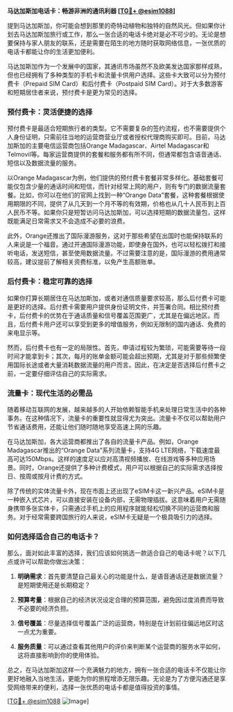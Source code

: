 **马达加斯加电话卡：畅游非洲的通讯利器 [[TG💪+ @esim1088](https://t.me/s/esim1088)]**

提到马达加斯加，你可能会想到那里的奇特动植物和独特的自然风光。但如果你计划去马达加斯加旅行或工作，那么一张合适的电话卡绝对是必不可少的。无论是想要保持与家人朋友的联系，还是需要在陌生的地方随时获取网络信息，一张优质的电话卡都能让你的生活更加便利。

马达加斯加作为一个发展中的国家，其通讯市场虽然不及欧美发达国家那样成熟，但也已经拥有了多种类型的手机卡和流量卡供用户选择。这些卡大致可以分为预付费卡（Prepaid SIM Card）和后付费卡（Postpaid SIM Card）。对于大多数游客和短期居住者来说，预付费卡是更为常见的选择。

### **预付费卡：灵活便捷的选择**

预付费卡是最适合短期旅行者的类型。它不需要复杂的签约流程，也不需要提供个人身份证明，只需前往当地的运营商营业厅或者授权代理商购买即可。目前，马达加斯加的主要电信运营商包括Orange Madagascar、Airtel Madagascar和Telmovil等。每家运营商提供的套餐和服务都有所不同，但通常都包含语音通话、短信以及数据流量的服务。

以Orange Madagascar为例，他们提供的预付费卡套餐非常多样化。基础套餐可能仅包含少量的通话时间和短信，而针对经常上网的用户，则有专门的数据流量套餐。比如，你可以在他们的官网上找到一种“Orange Data”套餐，这种套餐根据使用期限的不同，提供了从几天到一个月不等的有效期，价格也从几十人民币到上百人民币不等。如果你只是短暂访问马达加斯加，可以选择短期的数据流量包，这样既能满足日常需求又不会造成不必要的浪费。

此外，Orange还推出了国际漫游服务，这对于那些希望在出国时也能保持联系的人来说是一个福音。通过开通国际漫游功能，即使身在国外，也可以轻松拨打和接听电话，发送短信，甚至使用数据流量。不过需要注意的是，国际漫游的费用通常较高，建议提前了解相关资费标准，以免产生高额账单。

### **后付费卡：稳定可靠的选择**

如果你打算长期居住在马达加斯加，或者对通信质量要求较高，那么后付费卡可能是更好的选择。后付费卡需要用户提供身份证明文件，并签署合同。相比预付费卡，后付费卡的优势在于通话质量和信号覆盖范围更广，尤其是在偏远地区。而且，后付费卡用户还可以享受到更多的增值服务，例如无限制的国内通话、免费的来电显示等。

然而，后付费卡也有一定的局限性。首先，申请过程较为繁琐，可能需要等待一段时间才能拿到卡；其次，每月的账单金额可能会超出预期，尤其是对于那些频繁使用国际长途或者大量消耗数据流量的用户而言。因此，在决定是否选择后付费卡之前，一定要仔细评估自己的实际需求。

### **流量卡：现代生活的必需品**

随着移动互联网的发展，越来越多的人开始依赖智能手机来处理日常生活中的各种事务。在这种情况下，流量卡的重要性就显得尤为突出。流量卡不仅可以帮助用户节省通话费用，还能让他们随时随地享受高速上网的乐趣。

在马达加斯加，各大运营商都推出了各自的流量卡产品。例如，Orange Madagascar推出的“Orange Data”系列流量卡，支持4G LTE网络，下载速度最高可达150Mbps。这样的速度足以应对高清视频播放、在线游戏等多种应用场景。同时，Orange还提供了多种计费模式，用户可以根据自己的实际需求选择按日、按周或按月计费的方式。

除了传统的实体流量卡外，现在市面上还出现了eSIM卡这一新兴产品。eSIM卡是一种嵌入式芯片，可以直接安装在设备内部，无需物理插拔。这意味着用户无需随身携带多张实体卡，只需通过手机上的应用程序就能轻松切换不同的运营商和服务。对于经常需要跨国旅行的人来说，eSIM卡无疑是一个极具吸引力的选择。

### **如何选择适合自己的电话卡？**

那么，面对如此丰富的选择，我们应该如何挑选一款适合自己的电话卡呢？以下几点或许可以帮助你做出决策：

1. **明确需求**：首先要清楚自己最关心的功能是什么，是语音通话还是数据流量？是短期使用还是长期稳定？
   
2. **预算考量**：根据自己的经济状况设定合理的预算范围，避免因过度消费而导致不必要的经济负担。
   
3. **信号覆盖**：尽量选择信号覆盖广泛的运营商，特别是在计划前往偏远地区时这一点尤为重要。
   
4. **服务质量**：可以通过查看其他用户的评价来判断某个运营商的服务水平如何，这将直接影响到你的使用体验。

总之，在马达加斯加这样一个充满魅力的地方，拥有一张合适的电话卡不仅能让你更好地融入当地生活，更能为你的旅程增添无限乐趣。无论是为了方便沟通还是享受网络带来的便利，选择一张优质的电话卡都是值得投资的事情。

[[TG💪+ @esim1088](https://t.me/s/esim1088) ![Image](https://i.postimg.cc/4NQfJmqS/Snipaste-2025-05-13-00-14-12.png)]